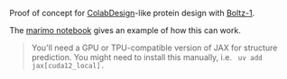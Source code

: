 Proof of concept for [ColabDesign](https://github.com/sokrypton/ColabDesign)-like protein design with [Boltz-1](https://github.com/jwohlwend/boltz). 

The [marimo notebook](example_notebook.py) gives an example of how this can work.

> You'll need a GPU or TPU-compatible version of JAX for structure prediction. You might need to install this manually, i.e. ` uv add jax[cuda12_local].`
